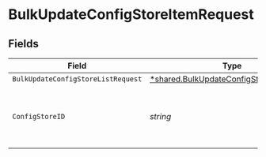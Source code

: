 # BulkUpdateConfigStoreItemRequest


## Fields

| Field                                                                                               | Type                                                                                                | Required                                                                                            | Description                                                                                         | Example                                                                                             |
| --------------------------------------------------------------------------------------------------- | --------------------------------------------------------------------------------------------------- | --------------------------------------------------------------------------------------------------- | --------------------------------------------------------------------------------------------------- | --------------------------------------------------------------------------------------------------- |
| `BulkUpdateConfigStoreListRequest`                                                                  | [*shared.BulkUpdateConfigStoreListRequest](../../models/shared/bulkupdateconfigstorelistrequest.md) | :heavy_minus_sign:                                                                                  | N/A                                                                                                 |                                                                                                     |
| `ConfigStoreID`                                                                                     | *string*                                                                                            | :heavy_check_mark:                                                                                  | An alphanumeric string identifying the config store.                                                | 7Lsb7Y76rChV9hSrv3KgFl                                                                              |